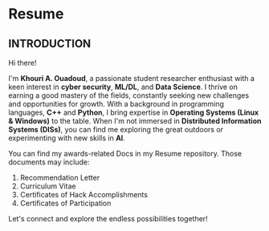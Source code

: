 # Resume

## INTRODUCTION

Hi there! 

I'm **Khouri A. Ouadoud**, a passionate student researcher enthusiast with a keen interest in **cyber security**, **ML/DL**, and **Data Science**. I thrive on earning a good mastery of the fields, constantly seeking new challenges and opportunities for growth. With a background in programming languages, **C++** and **Python**, I bring expertise in **Operating Systems (Linux & Windows)** to the table. When I'm not immersed in **Distributed Information Systems (DISs)**, you can find me exploring the great outdoors or experimenting with new skills in **AI**. 

You can find my awards-related Docs in my Resume repository. 
Those documents may include:
1. Recommendation Letter
2. Curriculum Vitae
3. Certificates of Hack Accomplishments
4. Certificates of Participation

Let's connect and explore the endless possibilities together!
